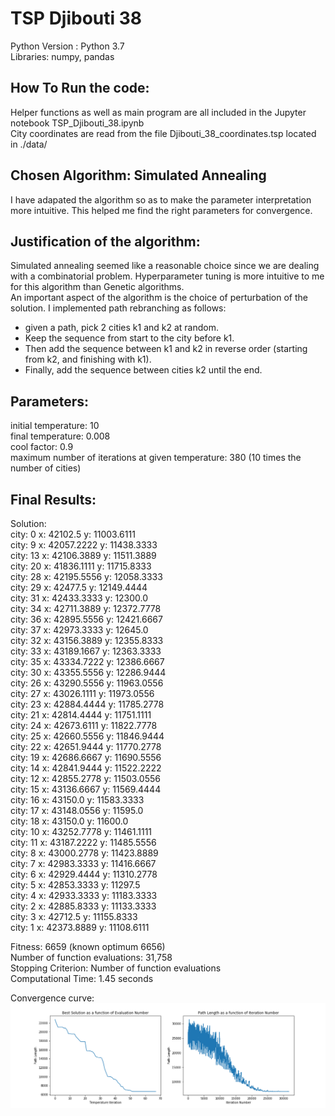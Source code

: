 # TSP Djibouti 38

Python Version : Python 3.7  
Libraries: numpy, pandas

## How To Run the code:
Helper functions as well as main program are all included in the Jupyter notebook TSP_Djibouti_38.ipynb  
City coordinates are read from the file Djibouti_38_coordinates.tsp located in ./data/

## Chosen Algorithm: Simulated Annealing
I have adapated the algorithm so as to make the parameter interpretation more intuitive. This helped me find the right parameters for convergence.

## Justification of the algorithm:  
Simulated annealing seemed like a reasonable choice since we are dealing with a combinatorial problem. Hyperparameter tuning is more intuitive to me for this algorithm than Genetic algorithms.  
An important aspect of the algorithm is the choice of perturbation of the solution. I implemented path rebranching as follows:
* given a path, pick 2 cities k1 and k2 at random.
* Keep the sequence from start to the city before k1.
* Then add the sequence between k1 and k2 in reverse order (starting from k2, and finishing with k1).
* Finally, add the sequence between cities k2 until the end.

## Parameters:

initial temperature: 10  
final temperature: 0.008  
cool factor: 0.9  
maximum number of iterations at given temperature: 380 (10 times the number of cities)

## Final Results:

Solution:  
city: 0 	 x: 42102.5 	 y: 11003.6111  
city: 9 	 x: 42057.2222 	 y: 11438.3333  
city: 13 	 x: 42106.3889 	 y: 11511.3889  
city: 20 	 x: 41836.1111 	 y: 11715.8333  
city: 28 	 x: 42195.5556 	 y: 12058.3333  
city: 29 	 x: 42477.5 	 y: 12149.4444  
city: 31 	 x: 42433.3333 	 y: 12300.0  
city: 34 	 x: 42711.3889 	 y: 12372.7778  
city: 36 	 x: 42895.5556 	 y: 12421.6667  
city: 37 	 x: 42973.3333 	 y: 12645.0  
city: 32 	 x: 43156.3889 	 y: 12355.8333  
city: 33 	 x: 43189.1667 	 y: 12363.3333  
city: 35 	 x: 43334.7222 	 y: 12386.6667  
city: 30 	 x: 43355.5556 	 y: 12286.9444  
city: 26 	 x: 43290.5556 	 y: 11963.0556  
city: 27 	 x: 43026.1111 	 y: 11973.0556  
city: 23 	 x: 42884.4444 	 y: 11785.2778  
city: 21 	 x: 42814.4444 	 y: 11751.1111  
city: 24 	 x: 42673.6111 	 y: 11822.7778  
city: 25 	 x: 42660.5556 	 y: 11846.9444  
city: 22 	 x: 42651.9444 	 y: 11770.2778  
city: 19 	 x: 42686.6667 	 y: 11690.5556  
city: 14 	 x: 42841.9444 	 y: 11522.2222  
city: 12 	 x: 42855.2778 	 y: 11503.0556  
city: 15 	 x: 43136.6667 	 y: 11569.4444  
city: 16 	 x: 43150.0 	 y: 11583.3333  
city: 17 	 x: 43148.0556 	 y: 11595.0  
city: 18 	 x: 43150.0 	 y: 11600.0  
city: 10 	 x: 43252.7778 	 y: 11461.1111  
city: 11 	 x: 43187.2222 	 y: 11485.5556  
city: 8 	 x: 43000.2778 	 y: 11423.8889  
city: 7 	 x: 42983.3333 	 y: 11416.6667  
city: 6 	 x: 42929.4444 	 y: 11310.2778  
city: 5 	 x: 42853.3333 	 y: 11297.5  
city: 4 	 x: 42933.3333 	 y: 11183.3333  
city: 2 	 x: 42885.8333 	 y: 11133.3333  
city: 3 	 x: 42712.5 	 y: 11155.8333  
city: 1 	 x: 42373.8889 	 y: 11108.6111  

Fitness: 6659 (known optimum 6656)  
Number of function evaluations: 31,758  
Stopping Criterion: Number of function evaluations  
Computational Time: 1.45 seconds  

Convergence curve:
![](convergenceCurves.png)
